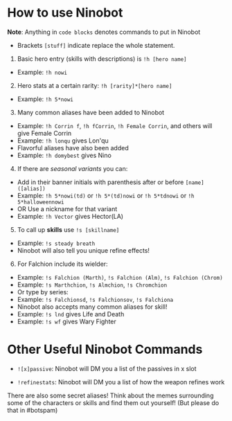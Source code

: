 # How to use Ninobot

**Note**: Anything in `code blocks` denotes commands to put in Ninobot
 * Brackets `[stuff]` indicate replace the whole statement.
 
1. Basic hero entry (skills with descriptions) is `!h [hero name]`

  * Example: `!h nowi`
 
2. Hero stats at a certain rarity: `!h [rarity]*[hero name]`
  * Example: `!h 5*nowi`
 
3. Many common aliases have been added to Ninobot
  * Example: `!h Corrin f`, `!h fCorrin`, `!h Female Corrin`, and others will give Female Corrin
  * Example: `!h lonqu` gives Lon'qu
 * Flavorful aliases have also been added
  * Example: `!h domybest` gives Nino
 
4. If there are *seasonal variants* you can:
 * Add in their banner initials with parenthesis after or before `[name]([alias])`
  * Example: `!h 5*nowi(td)` or `!h 5*(td)nowi` or `!h 5*tdnowi` or `!h 5*halloweennowi`
 * OR Use a nickname for that variant
  * Example: `!h Vector` gives Hector(LA)
 
5. To call up **skills** use `!s [skillname]`
  * Example:  `!s steady breath`
 * Ninobot will also tell you unique refine effects!
 
6. For Falchion include its wielder:
  * Example: `!s Falchion (Marth)`, `!s Falchion (Alm)`, `!s Falchion (Chrom)`
  * Example: `!s Marthchion`, `!s Almchion`, `!s Chromchion`
 * Or type by series:
  * Example: `!s Falchionsd`, `!s Falchionsov`, `!s Falchiona`
 * Ninobot also accepts many common aliases for skill!
  * Example: `!s lnd` gives Life and Death
  * Example: `!s wf` gives Wary Fighter
 
 
# Other Useful Ninobot Commands

 * `![x]passive`: Ninobot will DM you a list of the passives in x slot
    
 * `!refinestats`: Ninobot will DM you a list of how the weapon refines work
 
There are also some secret aliases! Think about the memes surrounding some of the characters or skills and find them out yourself!
(But please do that in #botspam)

